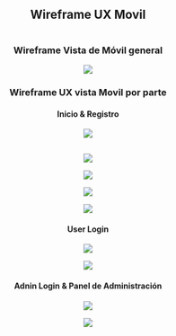 <h2 align="center">Wireframe UX Movil</h2>
<p align="center"><img src=""></p>

<h3 align="center">Wireframe Vista de Móvil general</h3>
<p align="center"><img src="https://github.com/Jramo5/Launch-X-Latam-MisionFrontEnd/blob/main/INTRO/Practicas/4-%20Wireframe%20UX/Movil/Pagina%20web%20para%20abogados.png"></p>

<h3 align="center">Wireframe UX vista Movil por parte</h3>

<h4 align="center">Inicio & Registro</h4>
<p align="center"><img src="https://github.com/Jramo5/Launch-X-Latam-MisionFrontEnd/blob/main/INTRO/Practicas/4-%20Wireframe%20UX/Movil/Img/Inicio%20-%20Registro/1.png"></p>
<p align="center"><img src=""></p>
<p align="center"><img src="https://github.com/Jramo5/Launch-X-Latam-MisionFrontEnd/blob/main/INTRO/Practicas/4-%20Wireframe%20UX/Movil/Img/Inicio%20-%20Registro/2.png"></p>
<p align="center"><img src="https://github.com/Jramo5/Launch-X-Latam-MisionFrontEnd/blob/main/INTRO/Practicas/4-%20Wireframe%20UX/Movil/Img/Inicio%20-%20Registro/3.png"></p>
<p align="center"><img src="https://github.com/Jramo5/Launch-X-Latam-MisionFrontEnd/blob/main/INTRO/Practicas/4-%20Wireframe%20UX/Movil/Img/Inicio%20-%20Registro/4.png"></p>
<p align="center"><img src="https://github.com/Jramo5/Launch-X-Latam-MisionFrontEnd/blob/main/INTRO/Practicas/4-%20Wireframe%20UX/Movil/Img/Inicio%20-%20Registro/5.png"></p>

<h4 align="center">User Login</h4>

<p align="center"><img src="https://github.com/Jramo5/Launch-X-Latam-MisionFrontEnd/blob/main/INTRO/Practicas/4-%20Wireframe%20UX/Movil/Img/User%20-%20Login/1.png"></p>
<p align="center"><img src="https://github.com/Jramo5/Launch-X-Latam-MisionFrontEnd/blob/main/INTRO/Practicas/4-%20Wireframe%20UX/Movil/Img/User%20-%20Login/2.png"></p>

<h4 align="center">Adnin Login & Panel de Administración </h4>

<p align="center"><img src="https://github.com/Jramo5/Launch-X-Latam-MisionFrontEnd/blob/main/INTRO/Practicas/4-%20Wireframe%20UX/Movil/Img/Admin%20-%20Login/1.png"></p>
<p align="center"><img src="https://github.com/Jramo5/Launch-X-Latam-MisionFrontEnd/blob/main/INTRO/Practicas/4-%20Wireframe%20UX/Movil/Img/Admin%20-%20Login/2q.png"></p>
